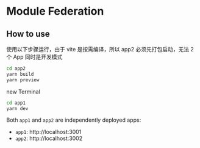 # Module Federation

## How to use

使用以下步骤运行，由于 vite 是按需编译，所以 app2 必须先打包启动，无法 2 个 App 同时是开发模式

```bash
cd app2
yarn build
yarn preview
```

new Terminal

```bash
cd app1
yarn dev
```

Both `app1` and `app2` are independently deployed apps:

- `app1`: http://localhost:3001
- `app2`: http://localhost:3002
